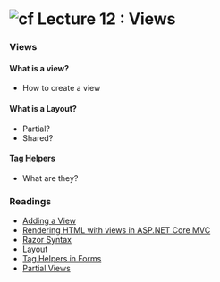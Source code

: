 ![cf](http://i.imgur.com/7v5ASc8.png) Lecture 12 : Views
=====================================

### Views

#### What is a view?
- How to create a view

#### What is a Layout?
- Partial?
- Shared?

#### Tag Helpers
- What are they?


### Readings

- [Adding a View](https://docs.microsoft.com/en-us/aspnet/core/tutorials/first-mvc-app/adding-view)
- [Rendering HTML with views in ASP.NET Core MVC](https://docs.microsoft.com/en-us/aspnet/core/mvc/views/overview)
- [Razor Syntax](https://docs.microsoft.com/en-us/aspnet/core/mvc/views/razor)
- [Layout](https://docs.microsoft.com/en-us/aspnet/core/mvc/views/layout)
- [Tag Helpers in Forms](https://docs.microsoft.com/en-us/aspnet/core/mvc/views/working-with-forms)
- [Partial Views](https://docs.microsoft.com/en-us/aspnet/core/mvc/views/partial)

